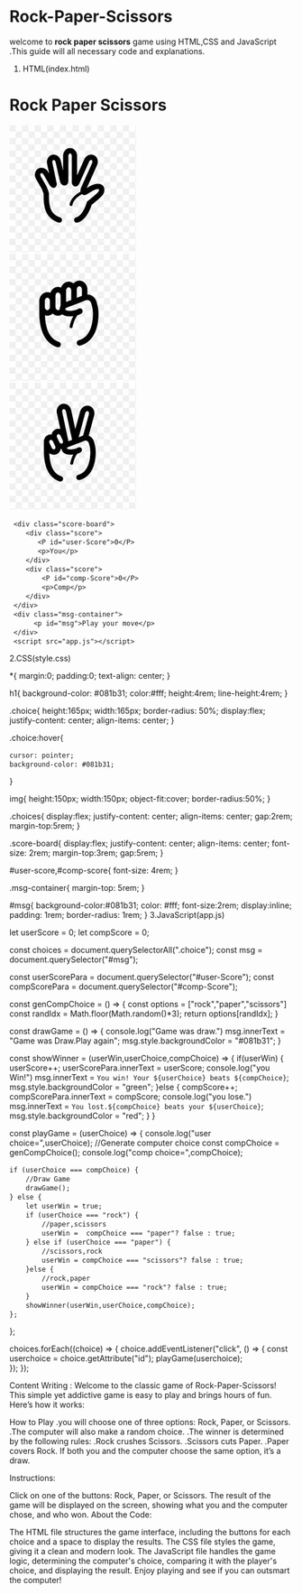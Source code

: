 # Rock-Paper-Scissors
welcome  to **rock  paper scissors** game using HTML,CSS and  JavaScript .This guide  will all necessary  code and explanations.

1. HTML(index.html)

<!DOCTYPE html>
<html lang="en">
<head>
    <meta charset="UTF-8">
    <meta name="viewport" content="width=device-width, initial-scale=1.0">
    <title>Rock Paper Scissros Game</title>
    <link rel="stylesheet" href="style.css"/>
</head>
<body>
   <h1>Rock Paper Scissors</h1>
     <div class="choices">
        <div class="choice" id="rock">
           <img src ="./img-rock.jfif"/>
        </div>
        <div class="choice" id="paper">
           <img src ="./img-paper.jfif"/>
        </div>
        <div class="choice" id="scissors">
           <img src ="./img-scissors.jfif"/>
        </div>
     </div>

     <div class="score-board">
        <div class="score">
           <P id="user-Score">0</P>
           <p>You</p>
        </div>
        <div class="score">
            <P id="comp-Score">0</P>
            <p>Comp</p>
        </div>
     </div>
     <div class="msg-container">
          <p id="msg">Play your move</p>
     </div>
     <script src="app.js"></script>
</body>
</html>

2.CSS(style.css)

*{
    margin:0;
    padding:0;
    text-align: center;
}

h1{
    background-color: #081b31;
    color:#fff;
    height:4rem;
    line-height:4rem;
}

.choice{
    height:165px;
    width:165px;
    border-radius: 50%;
    display:flex;
    justify-content: center;
    align-items: center;
}

.choice:hover{
    
    cursor: pointer;
    background-color: #081b31;
}

img{
    height:150px;
    width:150px;
    object-fit:cover;
    border-radius:50%;
}

.choices{
    display:flex;
    justify-content: center;
    align-items: center;
    gap:2rem;
    margin-top:5rem;
}

.score-board{
    display:flex;
    justify-content: center;
    align-items: center;
    font-size: 2rem;
    margin-top:3rem;
    gap:5rem;
}

#user-score,#comp-score{
    font-size: 4rem;
}

.msg-container{
    margin-top: 5rem;
}

#msg{ 
    background-color:#081b31;
    color: #fff;
    font-size:2rem;
    display:inline;
    padding: 1rem;
    border-radius: 1rem;
}
3.JavaScript(app.js)

let userScore = 0;
let compScore = 0;

const choices = document.querySelectorAll(".choice");
const msg = document.querySelector("#msg");

const userScorePara = document.querySelector("#user-Score");
const compScorePara = document.querySelector("#comp-Score");


const genCompChoice = () => {
    const options = ["rock","paper","scissors"]
    const randIdx = Math.floor(Math.random()*3);
    return options[randIdx];
}

const drawGame = () => {
    console.log("Game was draw.")
    msg.innerText = "Game was Draw.Play again";
    msg.style.backgroundColor = "#081b31";
}

const showWinner = (userWin,userChoice,compChoice) => {
    if(userWin) {
        userScore++;
        userScorePara.innerText = userScore;
        console.log("you Win!")
        msg.innerText = `You win! Your ${userChoice} beats ${compChoice}`;
        msg.style.backgroundColor = "green";
    }else {
        compScore++;
        compScorePara.innerText = compScore;
        console.log("you lose.")
        msg.innerText = `You lost.${compChoice} beats your ${userChoice}`;
        msg.style.backgroundColor = "red";
    }
}

const playGame = (userChoice) => {
    console.log("user choice=",userChoice);
    //Generate computer choice
    const compChoice = genCompChoice();
    console.log("comp choice=",compChoice);

    if (userChoice === compChoice) {
        //Draw Game
        drawGame();
    } else {
        let userWin = true;
        if (userChoice === "rock") {
            //paper,scissors
            userWin =  compChoice === "paper"? false : true;
        } else if (userChoice === "paper") {
            //scissors,rock
            userWin = compChoice === "scissors"? false : true;
        }else {
            //rock,paper
            userWin = compChoice === "rock"? false : true;
        }  
        showWinner(userWin,userChoice,compChoice); 
    };
};  


choices.forEach((choice) => {
    choice.addEventListener("click", () => {
      const userchoice = choice.getAttribute("id");
      playGame(userchoice);  
    });
});

Content Writing :
Welcome to the classic game of Rock-Paper-Scissors! This simple yet addictive game is easy to play and brings hours of fun. Here’s how it works:

How to Play
.you will choose one of three options: Rock, Paper, or Scissors.
.The computer will also make a random choice.
.The winner is determined by the following rules:
    .Rock crushes Scissors.
    .Scissors cuts Paper.
    .Paper covers Rock.
If both you and the computer choose the same option, it’s a draw.

Instructions:

Click on one of the buttons: Rock, Paper, or Scissors.
The result of the game will be displayed on the screen, showing what you and the computer chose, and who won.
About the Code:

The HTML file structures the game interface, including the buttons for each choice and a space to display the results.
The CSS file styles the game, giving it a clean and modern look.
The JavaScript file handles the game logic, determining the computer's choice, comparing it with the player's choice, and displaying the result.
Enjoy playing and see if you can outsmart the computer!










